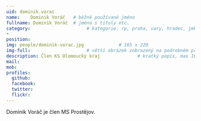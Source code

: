 ```yaml
---
uid: dominik.vorac
name:    Dominik Voráč   # běžně používané jméno
fullname: Dominik Voráč  # jméno s tituly etc.
category:                     # kategorie: rp, praha, vary, hradec, jmk, senat
- 
position: 
img: people/dominik-vorac.jpg             # 165 x 220
img-full:                     # větší obrázek zobrazený na podrobném profilu
description: Člen KS Olomoucký kraj              # kratký popis, max 160 znaků
mail: 
mob: 
profiles:
  github:
  facebook: 
  twitter:         
  flickr: 
---
```

Dominik Voráč je člen MS Prostějov.
